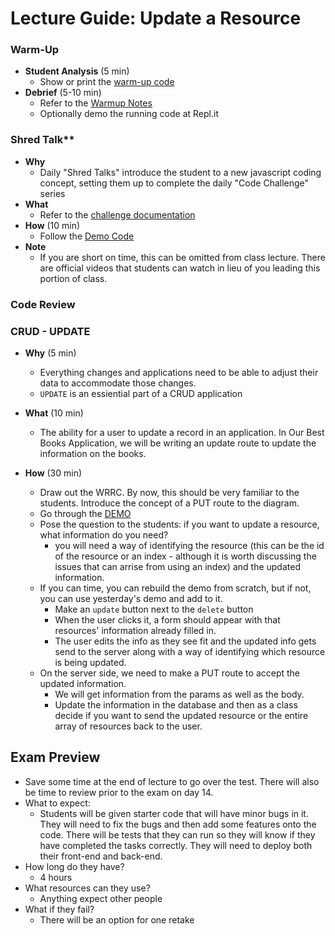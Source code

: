 # Lecture Guide: Update a Resource

### Warm-Up

- **Student Analysis** (5 min)
  - Show or print the [warm-up code](../warm-up/warm-up.md)
- **Debrief** (5-10 min)
  - Refer to the [Warmup Notes](../warm-up/NOTES.md)
  - Optionally demo the running code at Repl.it

### Shred Talk**

- **Why**
  - Daily "Shred Talks" introduce the student to a new javascript coding concept, setting them up to complete the daily "Code Challenge" series
- **What**
  - Refer to the [challenge documentation](../challenges/README.md)
- **How** (10 min)
  - Follow the [Demo Code](../challenges/DEMO.md)
- **Note**
  - If you are short on time, this can be omitted from class lecture. There are official videos that students can watch in lieu of you leading this portion of class.


### Code Review

### CRUD - UPDATE

- **Why** (5 min)
  - Everything changes and applications need to be able to adjust their data to accommodate those changes. 
  - `UPDATE` is an essiential part of a CRUD application

- **What** (10 min)
  - The ability for a user to update a record in an application. In Our Best Books Application, we will be writing an update route to update the information on the books. 

- **How** (30 min)
  - Draw out the WRRC. By now, this should be very familiar to the students. Introduce the concept of a PUT route to the diagram.
  - Go through the [DEMO](../demo)
  - Pose the question to the students: if you want to update a resource, what information do you need? 
    - you will need a way of identifying the resource (this can be the id of the resource or an index - although it is worth discussing the issues that can arrise from using an index) and the updated information. 
  - If you can time, you can rebuild the demo from scratch, but if not, you can use yesterday's demo and add to it. 
    - Make an `update` button next to the `delete` button
    - When the user clicks it, a form should appear with that resources' information already filled in. 
    - The user edits the info as they see fit and the updated info gets send to the server along with a way of identifying which resource is being updated.
  - On the server side, we need to make a PUT route to accept the updated information. 
    - We will get information from the params as well as the body.
    - Update the information in the database and then as a class decide if you want to send the updated resource or the entire array of resources back to the user.

## Exam Preview

- Save some time at the end of lecture to go over the test. There will also be time to review prior to the exam on day 14.
- What to expect: 
  - Students will be given starter code that will have minor bugs in it. They will need to fix the bugs and then add some features onto the code. There will be tests that they can run so they will know if they have completed the tasks correctly. They will need to deploy both their front-end and back-end.
- How long do they have?
  - 4 hours
- What resources can they use?
  - Anything expect other people
- What if they fail? 
  - There will be an option for one retake
  